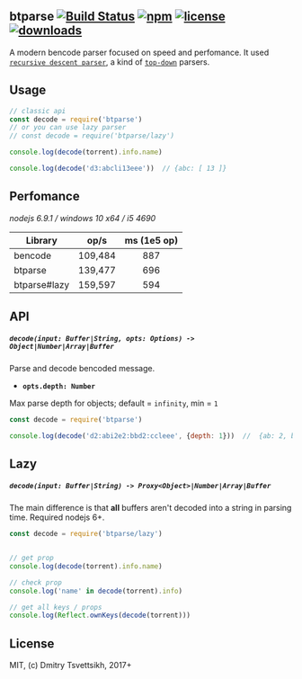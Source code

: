 ## btparse [![Build Status](https://travis-ci.org/ReklatsMasters/btparse.svg?branch=master)](https://travis-ci.org/ReklatsMasters/btparse) [![npm](https://img.shields.io/npm/v/btparse.svg)](https://npmjs.org/package/btparse) [![license](https://img.shields.io/npm/l/btparse.svg)](https://npmjs.org/package/btparse) [![downloads](https://img.shields.io/npm/dm/btparse.svg)](https://npmjs.org/package/btparse)

A modern bencode parser focused on speed and perfomance. It used [`recursive descent parser`](https://en.wikipedia.org/wiki/Recursive_descent_parser), a kind of [`top-down`](https://en.wikipedia.org/wiki/Top-down_parsing) parsers.

## Usage

```js
// classic api
const decode = require('btparse')
// or you can use lazy parser
// const decode = require('btparse/lazy')

console.log(decode(torrent).info.name)

console.log(decode('d3:abcli13eee'))  // {abc: [ 13 ]}
```

## Perfomance
*nodejs 6.9.1 / windows 10 x64 / i5 4690*

|Library| op/s | ms (1e5 op) |
|-------|:---:|:---:|
|bencode| 109,484| 887 |
|btparse| 139,477 | 696 |
|btparse#lazy|159,597|594 |

## API

##### `decode(input: Buffer|String, opts: Options) -> Object|Number|Array|Buffer`
Parse and decode bencoded message.

* **`opts.depth: Number`**

Max parse depth for objects; default = `infinity`, min = `1`

```js
const decode = require('btparse')

console.log(decode('d2:abi2e2:bbd2:ccleee', {depth: 1}))  //  {ab: 2, bb: Buffer.from('d2:cclee')}
```

## Lazy

##### `decode(input: Buffer|String) -> Proxy<Object>|Number|Array|Buffer`
The main difference is that **all** buffers aren't decoded into a string in parsing time. Required nodejs 6+.

```js
const decode = require('btparse/lazy')


// get prop
console.log(decode(torrent).info.name)

// check prop
console.log('name' in decode(torrent).info)

// get all keys / props
console.log(Reflect.ownKeys(decode(torrent)))
```

## License

MIT, (c) Dmitry Tsvettsikh, 2017+
